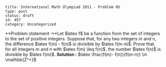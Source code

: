 ~~~~ 
title: International Math Olympiad 2011 - Problem 05
type: post
status: draft
id: 457
category: Uncategorized
~~~~

**Problem statement :**Let \$latex f\$ be a function from the set of
integers to the set of positive integers. Suppose that, for any two
integers m and n, the difference \$latex f(m) - f(n)\$ is divisible by
\$latex f(m-n)\$. Prove that, for all integers m and n with \$latex f(m)
\\leq f(n)\$, the number \$latex f(n)\$ is divisible by \$latex f(m)\$.
**Solution :** \$latex \\frac{f(m)- f(n)}{f(m-n)} \\in \\mathbb{Z\^+}\$
 
